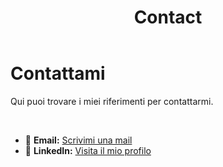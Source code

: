 ﻿---
layout: default
title: Contact
permalink: /contact/
---

<div class="contact">
    <div class="contact__inner">
        <div class="contact__head">
            <h1 class="contact__title">Contattami</h1>
            <p class="contact__description">Qui puoi trovare i miei riferimenti per contattarmi.</p>
            <br />
            <div class="contact__links">
                <ul>
                    <li>📧 <strong>Email:</strong> <a href="mailto:rinaldini.enrico@gmail.com">Scrivimi una mail</a></li>
                    <li>💼 <strong>LinkedIn:</strong> <a href="https://linkedin.com/in/enrico-rinaldini-a8020a80/" target="_blank">Visita il mio profilo</a></li>
                </ul>
            </div>  
        </div>
    </div>
</div>